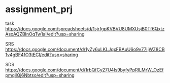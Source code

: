 # assignment_prj
task
https://docs.google.com/spreadsheets/d/1sjrfgpKVBVU8UMXUsjB0Tf6QxtzAsxAQZBInOqTw1aI/edit?usp=sharing

SRS
https://docs.google.com/document/d/1yZy6uLKLJgxFBAuU6o9v77IjWZ8CB1v4gBF4fO3tECI/edit?usp=sharing

SDS
https://docs.google.com/document/d/1rbQfCy27U4Is9byfyPpRILMrW_OzEfpmqilQj6Nbtso/edit?usp=sharing
